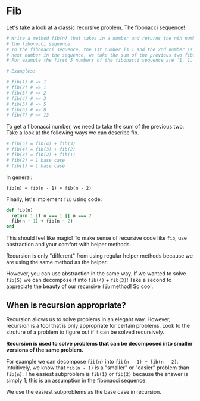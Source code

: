 # Fib

Let's take a look at a classic recursive problem. The fibonacci sequence!

```ruby
# Write a method fib(n) that takes in a number and returns the nth number of
# the fibonacci sequence.
# In the fibonacci sequence, the 1st number is 1 and the 2nd number is 1. To generate the
# next number in the sequence, we take the sum of the previous two fibonacci numbers.
# For example the first 5 numbers of the fibonacci sequence are `1, 1, 2, 3, 5`

# Examples:

# fib(1) # => 1
# fib(2) # => 1
# fib(3) # => 2
# fib(4) # => 3
# fib(5) # => 5
# fib(6) # => 8
# fib(7) # => 13
```

To get a fibonacci number, we need to take the sum of the previous two. Take a look at the following ways we can describe fib.

```ruby
# fib(5) = fib(4) + fib(3)
# fib(4) = fib(3) + fib(2)
# fib(3) = fib(2) + fib(1)
# fib(2) = 1 base case
# fib(1) = 1 base case
```

In general:

`fib(n) = fib(n - 1) + fib(n - 2)`

Finally, let's implement `fib` using code:

```ruby
def fib(n)
  return 1 if n === 1 || n === 2
  fib(n - 1) + fib(n - 2)
end
```

This should feel like magic! To make sense of recursive code like `fib`, use abstraction and your comfort with helper methods. 

Recursion is only "different" from using regular helper methods because we are using the same method as the helper. 

However, you can use abstraction in the same way. If we wanted to solve `fib(5)` we can decompose it into `fib(4)` + `fib(3)`! Take a second to appreciate the beauty of our recursive `fib` method! So cool.

## When is recursion appropriate?

Recursion allows us to solve problems in an elegant way. However, recursion is a tool that is only appropriate for certain problems. Look to the struture of a problem to figure out if it can be solved recursively. 

**Recursion is used to solve problems that can be decomposed into smaller versions of the same problem.**

 For example we can decompose `fib(n)` into `fib(n - 1) + fib(n - 2)`. Intuitively, we know that `fib(n - 1)` is a "smaller" or "easier" problem than `fib(n)`. The easiest subproblem is `fib(1)` or `fib(2)` because the answer is simply 1; this is an assumption in the fibonacci sequence. 
 
 We use the easiest subproblems as the base case in recursion.


